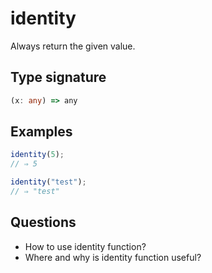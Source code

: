 # identity

Always return the given value.

## Type signature

<!-- prettier-ignore-start -->
```typescript
(x: any) => any
```
<!-- prettier-ignore-end -->

## Examples

<!-- prettier-ignore-start -->
```javascript
identity(5);
// ⇒ 5
```

```javascript
identity("test");
// ⇒ "test"
```
<!-- prettier-ignore-end -->

## Questions

- How to use identity function?
- Where and why is identity function useful?
